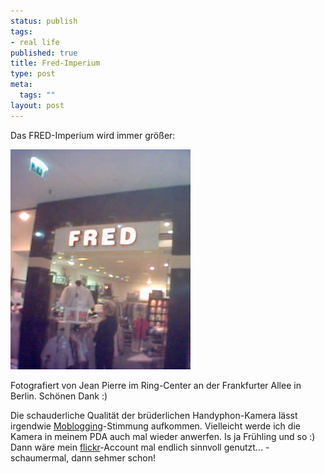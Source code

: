 ```yaml
--- 
status: publish
tags: 
- real life
published: true
title: Fred-Imperium
type: post
meta: 
  tags: ""
layout: post
---
```

Das FRED-Imperium wird immer größer:

<img src='/media/wp/050321fred.jpg' alt='Fred Gesch&auml;ft' class="centered border" />

Fotografiert von Jean Pierre im Ring-Center an der Frankfurter Allee in Berlin. Schönen Dank :)


Die schauderliche Qualität der brüderlichen Handyphon-Kamera lässt irgendwie <a href="http://de.wikipedia.org/wiki/Moblog">Moblogging</a>-Stimmung aufkommen. Vielleicht werde ich die Kamera in meinem PDA auch mal wieder anwerfen. Is ja Frühling und so :) Dann wäre mein <a href="http://flickr.com/">flickr</a>-Account mal endlich sinnvoll genutzt... - schaumermal, dann sehmer schon!
